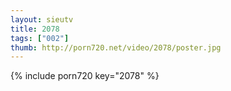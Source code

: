```yaml
--- 
layout: sieutv
title: 2078
tags: ["002"]
thumb: http://porn720.net/video/2078/poster.jpg
---
```

{% include porn720 key="2078" %} 
